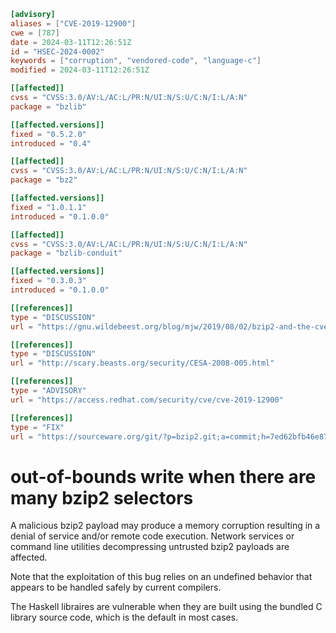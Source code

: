 ``` toml
[advisory]
aliases = ["CVE-2019-12900"]
cwe = [787]
date = 2024-03-11T12:26:51Z
id = "HSEC-2024-0002"
keywords = ["corruption", "vendored-code", "language-c"]
modified = 2024-03-11T12:26:51Z

[[affected]]
cvss = "CVSS:3.0/AV:L/AC:L/PR:N/UI:N/S:U/C:N/I:L/A:N"
package = "bzlib"

[[affected.versions]]
fixed = "0.5.2.0"
introduced = "0.4"

[[affected]]
cvss = "CVSS:3.0/AV:L/AC:L/PR:N/UI:N/S:U/C:N/I:L/A:N"
package = "bz2"

[[affected.versions]]
fixed = "1.0.1.1"
introduced = "0.1.0.0"

[[affected]]
cvss = "CVSS:3.0/AV:L/AC:L/PR:N/UI:N/S:U/C:N/I:L/A:N"
package = "bzlib-conduit"

[[affected.versions]]
fixed = "0.3.0.3"
introduced = "0.1.0.0"

[[references]]
type = "DISCUSSION"
url = "https://gnu.wildebeest.org/blog/mjw/2019/08/02/bzip2-and-the-cve-that-wasnt/"

[[references]]
type = "DISCUSSION"
url = "http://scary.beasts.org/security/CESA-2008-005.html"

[[references]]
type = "ADVISORY"
url = "https://access.redhat.com/security/cve/cve-2019-12900"

[[references]]
type = "FIX"
url = "https://sourceware.org/git/?p=bzip2.git;a=commit;h=7ed62bfb46e87a9e878712603469440e6882b184"
```

# out-of-bounds write when there are many bzip2 selectors

A malicious bzip2 payload may produce a memory corruption resulting in a
denial of service and/or remote code execution. Network services or
command line utilities decompressing untrusted bzip2 payloads are
affected.

Note that the exploitation of this bug relies on an undefined behavior
that appears to be handled safely by current compilers.

The Haskell libraires are vulnerable when they are built using the
bundled C library source code, which is the default in most cases.
